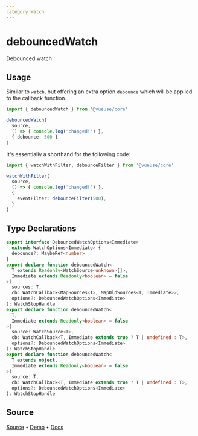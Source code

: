 ```yaml
---
category Watch
---
```


# debouncedWatch

Debounced watch

## Usage

Similar to `watch`, but offering an extra option `debounce` which will be applied to the callback function.

```ts
import { debouncedWatch } from '@vueuse/core'

debouncedWatch(
  source,
  () => { console.log('changed!') },
  { debounce: 500 }
)
```

It's essentially a shorthand for the following code:

```ts
import { watchWithFilter, debounceFilter } from '@vueuse/core'

watchWithFilter(
  source,
  () => { console.log('changed!') },
  {
    eventFilter: debounceFilter(500),
  }
)
```


<!--FOOTER_STARTS-->
## Type Declarations

```typescript
export interface DebouncedWatchOptions<Immediate>
  extends WatchOptions<Immediate> {
  debounce?: MaybeRef<number>
}
export declare function debouncedWatch<
  T extends Readonly<WatchSource<unknown>[]>,
  Immediate extends Readonly<boolean> = false
>(
  sources: T,
  cb: WatchCallback<MapSources<T>, MapOldSources<T, Immediate>>,
  options?: DebouncedWatchOptions<Immediate>
): WatchStopHandle
export declare function debouncedWatch<
  T,
  Immediate extends Readonly<boolean> = false
>(
  source: WatchSource<T>,
  cb: WatchCallback<T, Immediate extends true ? T | undefined : T>,
  options?: DebouncedWatchOptions<Immediate>
): WatchStopHandle
export declare function debouncedWatch<
  T extends object,
  Immediate extends Readonly<boolean> = false
>(
  source: T,
  cb: WatchCallback<T, Immediate extends true ? T | undefined : T>,
  options?: DebouncedWatchOptions<Immediate>
): WatchStopHandle
```

## Source

[Source](https://github.com/vueuse/vueuse/blob/main/packages/shared/debouncedWatch/index.ts) • [Demo](https://github.com/vueuse/vueuse/blob/main/packages/shared/debouncedWatch/demo.vue) • [Docs](https://github.com/vueuse/vueuse/blob/main/packages/shared/debouncedWatch/index.md)


<!--FOOTER_ENDS-->
